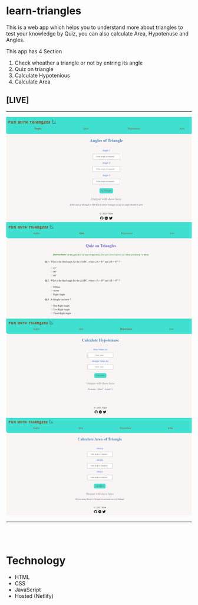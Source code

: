 # learn-triangles
This is a web app which helps you to understand more about triangles to test your knowledge by Quiz, you can also calculate Area, Hypotenuse and Angles.

This app has 4 Section <br/>
1. Check wheather a triangle or not by entring its angle
2. Quiz on triangle
3. Calculate Hypotenious
4. Calculate Area


## [LIVE]
---

![Demo](/icons/angle-ss.png)
![Demo](/icons/quiz-ss.png)
![Demo](/icons/hypotenuse-ss.png)
![Demo](/icons/area-ss-org.png)

---
<br/>
<br/>

# Technology

- HTML
- CSS
- JavaScript
- Hosted (Netlify)
